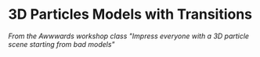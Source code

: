 # 3D Particles Models with Transitions
*From the Awwwards workshop class "Impress everyone with a 3D particle scene starting from bad models"*
